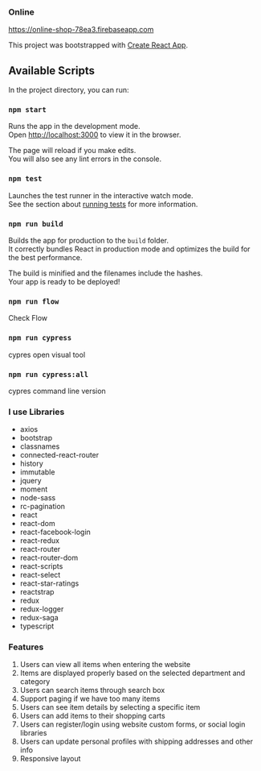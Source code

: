### Online 
https://online-shop-78ea3.firebaseapp.com

This project was bootstrapped with [Create React App](https://github.com/facebook/create-react-app).

## Available Scripts

In the project directory, you can run:

### `npm start`

Runs the app in the development mode.<br>
Open [http://localhost:3000](http://localhost:3000) to view it in the browser.

The page will reload if you make edits.<br>
You will also see any lint errors in the console.

### `npm test`

Launches the test runner in the interactive watch mode.<br>
See the section about [running tests](https://facebook.github.io/create-react-app/docs/running-tests) for more information.

### `npm run build`

Builds the app for production to the `build` folder.<br>
It correctly bundles React in production mode and optimizes the build for the best performance.

The build is minified and the filenames include the hashes.<br>
Your app is ready to be deployed!

### `npm run flow`
Check Flow

### `npm run cypress`
cypres open visual tool 

### `npm run cypress:all`
cypres command line version



### I use Libraries
- axios
- bootstrap
- classnames
- connected-react-router
- history
- immutable
- jquery
- moment
- node-sass
- rc-pagination
- react
- react-dom
- react-facebook-login
- react-redux
- react-router
- react-router-dom
- react-scripts
- react-select
- react-star-ratings
- reactstrap
- redux
- redux-logger
- redux-saga
- typescript

### Features
1. Users can view all items when entering the website
2. Items are displayed properly based on the selected department and category
3. Users can search items through search box
4. Support paging if we have too many items
5. Users can see item details by selecting a specific item
6. Users can add items to their shopping carts
7. Users can register/login using website custom forms, or social login libraries
8. Users can update personal profiles with shipping addresses and other info
9. Responsive layout